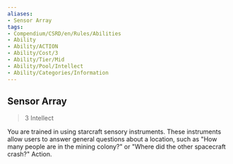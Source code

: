 ```yaml
---
aliases:
- Sensor Array
tags:
- Compendium/CSRD/en/Rules/Abilities
- Ability
- Ability/ACTION
- Ability/Cost/3
- Ability/Tier/Mid
- Ability/Pool/Intellect
- Ability/Categories/Information
---
```


  
## Sensor Array  
>3  Intellect  
  
You are trained in using starcraft sensory instruments. These instruments allow users to answer general questions about a location, such as "How many people are in the mining colony?" or "Where did the other spacecraft crash?" Action.